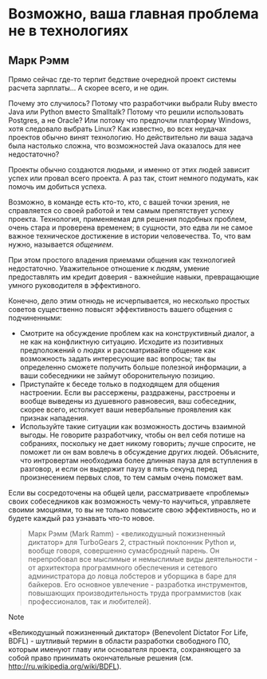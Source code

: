 # Возможно, ваша главная проблема не в технологиях
## Марк Рэмм
Прямо сейчас где-то терпит бедствие очередной проект системы расчета 
зарплаты... А скорее всего, и не один.

Почему это случилось? Потому что разработчики выбрали Ruby вместо Java
или Python вместо Smalltalk? Потому что решили использовать Postgres,
а не Oracle? Или потому что предпочли платформу Windows, хотя 
следовало выбрать Linux? Как известно, во всех неудачах проектов обычно винят
технологию. Но действительно ли ваша задача была настолько сложна, что
возможностей Java оказалось для нее недостаточно?

Проекты обычно создаются людьми, и именно от этих людей зависит успех
или провал всего проекта. А раз так, стоит немного подумать, как помочь им
добиться успеха.

Возможно, в команде есть кто-то, кто, с вашей точки зрения, не 
справляется со своей работой и тем самым препятствует успеху проекта. 
Технология, применяемая для решения подобных проблем, очень стара и проверена
временем; в сущности, это едва ли не самое важное техническое достижение
в истории человечества. То, что вам нужно, называется *общением*.

При этом простого владения приемами общения как технологией 
недостаточно. Уважительное отношение к людям, умение предоставлять им кредит
доверия - важнейшие навыки, превращающие умного руководителя в 
эффективного.

Конечно, дело этим отнюдь не исчерпывается, но несколько простых советов
существенно повысят эффективность вашего общения с подчиненными:
- Смотрите на обсуждение проблем как на конструктивный диалог, а не как на конфликтную ситуацию. Исходите из позитивных предположений о людях и рассматривайте общение как возможность задать интересующие вас вопросы; так вы определенно сможете получить больше полезной информации, а ваши собеседники не займут оборонительную позицию.
- Приступайте к беседе только в подходящем для общения настроении. Если вы рассержены, раздражены, расстроены и вообще выведены из душевного равновесия, ваш собеседник, скорее всего, истолкует ваши невербальные проявления как признак нападения.
- Используйте такие ситуации как возможность достичь взаимной выгоды. Не говорите разработчику, чтобы он вел себя потише на собраниях, поскольку не дает никому говорить; лучше спросите, не поможет ли он вам вовлечь в обсуждение других людей. Объясните, что интровертам необходима более длинная пауза для вступления в разговор, и если он выдержит паузу в пять секунд перед произнесением первых слов, то тем самым очень поможет вам.

Если вы сосредоточены на общей цели, рассматриваете «проблемы» своих
собеседников как возможность чему-то научиться, управляете своими 
эмоциями, то вы не только повысите свою эффективность, но и будете каждый
раз узнавать что-то новое.

> Марк Рэмм (Mark Ramm) - «великодушный пожизненный диктатор» для TurboGears 2, страстный поклонник Python и, вообще говоря, совершенно сумасбродный парень. Он перепробовал все мыслимые и немыслимые виды деятельности - от архитектора программного обеспечения и сетевого администратора до ловца лобстеров и уборщика в баре для байкеров. Его основное увлечение - разработка инструментов, повышающих производительность труда программистов (как профессионалов, так и любителей).

> [!NOTE]
> «Великодушный пожизненный диктатор» (Benevolent Dictator For Life, BDFL) - шутливый термин в области разработки свободного ПО, которым именуют главу или основателя проекта, сохраняющего за собой право принимать окончательные решения (см. http://ru.wikipedia.org/wiki/BDFL).